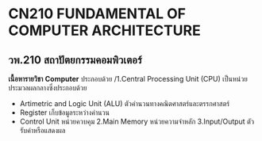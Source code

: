 # CN210 FUNDAMENTAL OF COMPUTER ARCHITECTURE
## วพ.210 สถาปัตยกรรมคอมพิวเตอร์
**เนื้อหารายวิชา**
**Computer** ประกอบด้วย
/1.Central Processing Unit (CPU) เป็นหน่วยประมวลผลกลางซึ่งประกอบด้วย 
  * Artimetric and Logic Unit (ALU) ตัวคำนวนทางคณิตศาสตร์และตรรกศาสตร์  
  * Register เก็บข้อมูลระหว่างคำนวน
  * Control Unit หน่วยควบคุม
2.Main Memory หน่วยความจำหลัก
3.Input/Output ตัวรับค่าหรือแสดงผล
